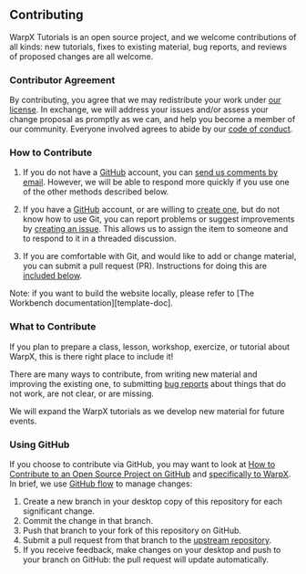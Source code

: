 ## Contributing

WarpX Tutorials is an open source project, and we welcome contributions of all kinds: 
new tutorials, fixes to existing material, bug reports, and reviews of proposed changes are all
welcome.

### Contributor Agreement

By contributing, you agree that we may redistribute your work under [our
license](LICENSE.md). In exchange, we will address your issues and/or assess
your change proposal as promptly as we can, and help you become a member of our
community. Everyone involved agrees to abide by our [code of conduct](CODE_OF_CONDUCT.md).

### How to Contribute

1. If you do not have a [GitHub][github] account, you can [send us comments by
   email][contact]. However, we will be able to respond more quickly if you use
   one of the other methods described below.

2. If you have a [GitHub][github] account, or are willing to [create
   one][github-join], but do not know how to use Git, you can report problems
   or suggest improvements by [creating an issue][repo-issues]. This allows us
   to assign the item to someone and to respond to it in a threaded discussion.

3. If you are comfortable with Git, and would like to add or change material,
   you can submit a pull request (PR). Instructions for doing this are
   [included below](#using-github). 

Note: if you want to build the website locally, please refer to [The Workbench
documentation][template-doc].

### What to Contribute

If you plan to prepare a class, lesson, workshop, exercize, or tutorial about WarpX, 
this is there right place to include it!

There are many ways to contribute, from writing new material and improving the
existing one, to submitting [bug reports][repo-issues] about things that do not work, are not clear, or are missing.

We will expand the WarpX tutorials as we develop new material for future events. 

### Using GitHub

If you choose to contribute via GitHub, you may want to look at [How to
Contribute to an Open Source Project on GitHub][how-contribute] and 
[specifically to WarpX][warpx-how-contribute]. In brief, we
use [GitHub flow][github-flow] to manage changes:  

1. Create a new branch in your desktop copy of this repository for each
   significant change.
2. Commit the change in that branch.
3. Push that branch to your fork of this repository on GitHub.
4. Submit a pull request from that branch to the [upstream repository][repo].
5. If you receive feedback, make changes on your desktop and push to your
   branch on GitHub: the pull request will update automatically.


[repo]: https://github.com/aeriforme/warpx-tutorials
[repo-issues]: https://github.com/aeriforme/warpx-tutorials/issues
[contact]: mailto:ariannaformenti@lbl.gov
[github]: https://github.com
[github-flow]: https://guides.github.com/introduction/flow/
[github-join]: https://github.com/join
[how-contribute]: https://egghead.io/courses/how-to-contribute-to-an-open-source-project-on-github
[warpx-how-contribute]: https://github.com/BLAST-WarpX/warpx/blob/development/CONTRIBUTING.rstS